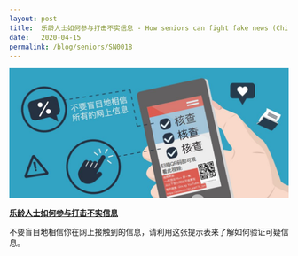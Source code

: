 ```yaml
---
layout: post
title:  乐龄人士如何参与打击不实信息 - How seniors can fight fake news (Chinese)
date:   2020-04-15
permalink: /blog/seniors/SN0018
---
```


 ![](../../../images/seniors-fake-news-chinese.JPG)

[**乐龄人士如何参与打击不实信息**](/infographic/Marcus-Chin-Chinese-R2.pdf)

不要盲目地相信你在网上接触到的信息，请利用这张提示表来了解如何验证可疑信息。



